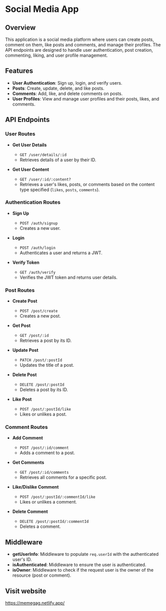 # Social Media App

## Overview

This application is a social media platform where users can create posts, comment on them, like posts and comments, and manage their profiles. The API endpoints are designed to handle user authentication, post creation, commenting, liking, and user profile management.

## Features

- **User Authentication**: Sign up, login, and verify users.
- **Posts**: Create, update, delete, and like posts.
- **Comments**: Add, like, and delete comments on posts.
- **User Profiles**: View and manage user profiles and their posts, likes, and comments.

## API Endpoints

### User Routes

- **Get User Details**
  - `GET /user/details/:id`
  - Retrieves details of a user by their ID.

- **Get User Content**
  - `GET /user/:id/:content?`
  - Retrieves a user's likes, posts, or comments based on the content type specified (`likes`, `posts`, `comments`).

### Authentication Routes

- **Sign Up**
  - `POST /auth/signup`
  - Creates a new user.

- **Login**
  - `POST /auth/login`
  - Authenticates a user and returns a JWT.

- **Verify Token**
  - `GET /auth/verify`
  - Verifies the JWT token and returns user details.

### Post Routes

- **Create Post**
  - `POST /post/create`
  - Creates a new post.

- **Get Post**
  - `GET /post/:id`
  - Retrieves a post by its ID.

- **Update Post**
  - `PATCH /post/:postId`
  - Updates the title of a post.

- **Delete Post**
  - `DELETE /post/:postId`
  - Deletes a post by its ID.

- **Like Post**
  - `POST /post/:postId/like`
  - Likes or unlikes a post.

### Comment Routes

- **Add Comment**
  - `POST /post/:id/comment`
  - Adds a comment to a post.

- **Get Comments**
  - `GET /post/:id/comments`
  - Retrieves all comments for a specific post.

- **Like/Dislike Comment**
  - `POST /post/:postId/:commentId/like`
  - Likes or unlikes a comment.

- **Delete Comment**
  - `DELETE /post/:postId/:commentId`
  - Deletes a comment.

## Middleware

- **getUserInfo**: Middleware to populate `req.userId` with the authenticated user's ID.
- **isAuthenticated**: Middleware to ensure the user is authenticated.
- **isOwner**: Middleware to check if the request user is the owner of the resource (post or comment).

## Visit website
https://memegag.netlify.app/
